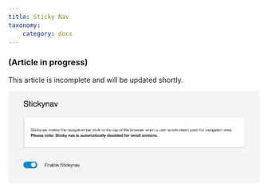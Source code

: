 ```yaml
---
title: Sticky Nav
taxonomy:
    category: docs
---
```



### (Article in progress)
This article is incomplete and will be updated shortly.


![Enable Sticky Nav](sticky.jpg)
 
